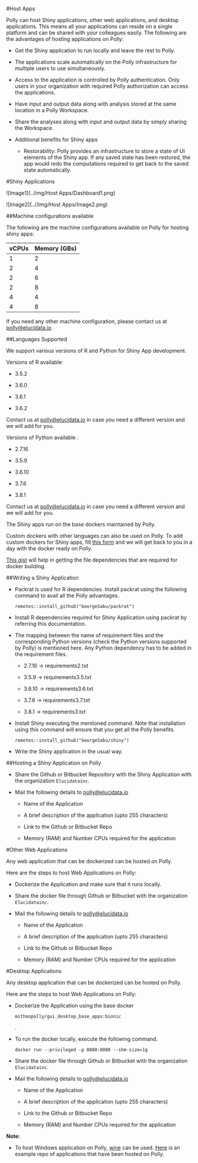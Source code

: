 #Host Apps

Polly can host Shiny applications, other web applications, and desktop applications. This means all your applications can reside on a single platform and can be shared with your colleagues easily. The following are the advantages of hosting applications on Polly: 

*	Get the Shiny application to run locally and leave the rest to Polly.

*	The applications scale automatically on the Polly infrastructure for multiple users to use simultaneously.

*	Access to the application is controlled by Polly authentication. Only users in your organization with required Polly authorization can access the applications.

*	Have input and output data along with analysis stored at the same location in a Polly Workspace.

*	Share the analyses along with input and output data by simply sharing the Workspace. 

*	Additional benefits for Shiny apps

	*	Restorability: Polly provides an infrastructure to store a state of UI elements of the Shiny app. If any saved state has been restored, the app would redo the computations required to get back to the saved state automatically. 


#Shiny Applications

![Image1](../img/Host Apps/Dashboard1.png)

![Image2](..//img/Host Apps/Image2.png)

##Machine configurations available

The following are the machine configurations available on Polly for hosting shiny apps: 

| vCPUs | Memory (GBs) |
|-------|--------------|
| 1     | 2            |
| 2     | 4            |
| 2     | 6            |
| 2     | 8            |
| 4     | 4            |
| 4     | 8            |

If you need any other machine configuration, please contact us at [polly@elucidata.io](mailto:polly@elucidata.io).

##Languages Supported

We support various versions of R and Python for Shiny App development.

Versions of R available: 

*	3.5.2

*	3.6.0

*	3.6.1

*	3.6.2

Contact us at [polly@elucidata.io](mailto:polly@elucidata.io) in case you need a different version and we will add for you.

Versions of Python available : 

*	2.7.16

*	3.5.9

*	3.6.10

*	3.7.6

*	3.8.1

Contact us at [polly@elucidata.io](mailto:polly@elucidata.io) in case you need a different version and we will add for you.

The Shiny apps run on the base dockers maintained by Polly.

Custom dockers with other languages can also be used on Polly. To add custom dockers for Shiny apps, fill [this form](https://forms.gle/qsMxhxBAPsHHnqny6) and we will get back to you in a day with the docker ready on Polly.

[This gist](https://gist.github.com/GeorgeSabu/43d3e8437f4b745c96d29b433b9356ee) will help in getting the file dependencies that are required for docker building.

##Writing a Shiny Application

*	Packrat is used for R dependencies. Install packrat using the following command to avail all the Polly advantages.

	<pre><code>remotes::install_github("GeorgeSabu/packrat")</code></pre>

*	Install R dependencies required for Shiny Application using packrat by referring this documentation.

*	The mapping between the name of requirement files and the corresponding Python versions (check the Python versions supported by Polly) is mentioned here. Any Python dependency has to be added in the requirement files. 

	*	2.7.16 → requirements2.txt 

	*	3.5.9 → requirements3.5.txt

	*	3.6.10 → requirements3.6.txt

	*	3.7.6 → requirements3.7.txt

	*	3.8.1 → requirements3.txt

*	Install Shiny executing the mentioned command. Note that installation using this command will ensure that you get all the Polly benefits. 

	<pre><code>remotes::install_github("GeorgeSabu/shiny")</code></pre>

*	Write the Shiny application in the usual way.

##Hosting a Shiny Application on Polly

*	Share the Github or Bitbucket Repository with the Shiny Application with the organization `Elucidatainc`.

*	Mail the following details to [polly@elucidata.io](mailto:polly@elucidata.io)

	*	Name of the Application

	*	A brief description of the application (upto 255 characters)

	*	Link to the Github or Bitbucket Repo

	*	Memory (RAM) and Number CPUs required for the application

#Other Web Applications

Any web application that can be dockerized can be hosted on Polly.

Here are the steps to host Web Applications on Polly: 

*	Dockerize the Application and make sure that it runs locally.

*	Share the docker file through Github or Bitbucket with the organization `Elucidatainc`.

*	Mail the following details to [polly@elucidata.io](mailto:polly@elucidata.io)

	*	Name of the Application

	*	A brief description of the application (upto 255 characters)

	*	Link to the Github or Bitbucket Repo

	*	Memory (RAM) and Number CPUs required for the application

#Desktop Applications

Any desktop application that can be dockerized can be hosted on Polly.

Here are the steps to host Web Applications on Polly: 

*	Dockerize the Application using the base docker 
	
	<pre><code>mithoopolly/gui_desktop_base_apps:bionic</code></pre>.

*	To run the docker locally, execute the following command.

	<pre><code>docker run --privileged -p 8080:8080 --shm-size=1g <docker image></code></pre>

*	Share the docker file through Github or Bitbucket with the organization `Elucidatainc`.

*	Mail the following details to [polly@elucidata.io](mailto:polly@elucidata.io)

	*	Name of the Application

	*	A brief description of the application (upto 255 characters)

	*	Link to the Github or Bitbucket Repo

	*	Memory (RAM) and Number CPUs required for the application

**Note:**

*	To host Windows application on Polly, [wine](https://wiki.winehq.org/Ubuntu) can be used. [Here](https://bitbucket.org/elucidatainc/elmaven_on_web/src/master/) is an example repo of applications that have been hosted on Polly. 



